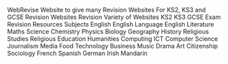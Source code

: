 WebRevise 
Website to give many Revision Websites 
For KS2, KS3 and GCSE 
Revision Websites 
Revision 
Variety of Websites 
KS2 
KS3 
GCSE 
Exam 
Revision Resources 
Subjects 
English 
English Language 
English Literature 
Maths 
Science 
Chemistry 
Physics 
Biology 
Geography 
History 
Religious Studies 
Religious Education 
Humanities 
Computing 
ICT 
Computer Science 
Journalism 
Media 
Food Technology 
Business
Music 
Drama 
Art 
Citizenship 
Sociology 
French 
Spanish 
German 
Irish 
Mandarin 
